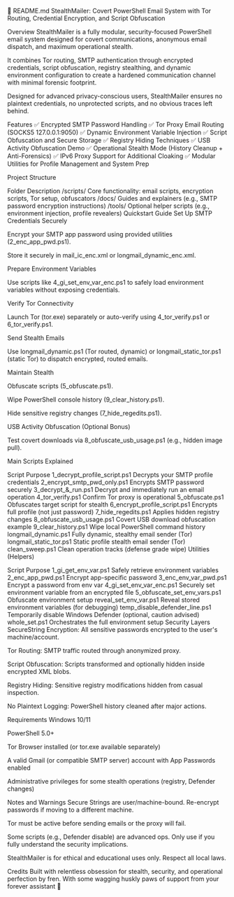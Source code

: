 📄 README.md
StealthMailer: Covert PowerShell Email System with Tor Routing, Credential Encryption, and Script Obfuscation

Overview
StealthMailer is a fully modular, security-focused PowerShell email system designed for covert communications, anonymous email dispatch, and maximum operational stealth.

It combines Tor routing, SMTP authentication through encrypted credentials, script obfuscation, registry stealthing, and dynamic environment configuration to create a hardened communication channel with minimal forensic footprint.

Designed for advanced privacy-conscious users, StealthMailer ensures no plaintext credentials, no unprotected scripts, and no obvious traces left behind.

Features
✅ Encrypted SMTP Password Handling
✅ Tor Proxy Email Routing (SOCKS5 127.0.0.1:9050)
✅ Dynamic Environment Variable Injection
✅ Script Obfuscation and Secure Storage
✅ Registry Hiding Techniques
✅ USB Activity Obfuscation Demo
✅ Operational Stealth Mode (History Cleanup + Anti-Forensics)
✅ IPv6 Proxy Support for Additional Cloaking
✅ Modular Utilities for Profile Management and System Prep

Project Structure

Folder	Description
/scripts/	Core functionality: email scripts, encryption scripts, Tor setup, obfuscators
/docs/	Guides and explainers (e.g., SMTP password encryption instructions)
/tools/	Optional helper scripts (e.g., environment injection, profile revealers)
Quickstart Guide
Set Up SMTP Credentials Securely

Encrypt your SMTP app password using provided utilities (2_enc_app_pwd.ps1).

Store it securely in mail_ic_enc.xml or longmail_dynamic_enc.xml.

Prepare Environment Variables

Use scripts like 4_gi_set_env_var_enc.ps1 to safely load environment variables without exposing credentials.

Verify Tor Connectivity

Launch Tor (tor.exe) separately or auto-verify using 4_tor_verify.ps1 or 6_tor_verify.ps1.

Send Stealth Emails

Use longmail_dynamic.ps1 (Tor routed, dynamic) or longmail_static_tor.ps1 (static Tor) to dispatch encrypted, routed emails.

Maintain Stealth

Obfuscate scripts (5_obfuscate.ps1).

Wipe PowerShell console history (9_clear_history.ps1).

Hide sensitive registry changes (7_hide_regedits.ps1).

USB Activity Obfuscation (Optional Bonus)

Test covert downloads via 8_obfuscate_usb_usage.ps1 (e.g., hidden image pull).

Main Scripts Explained

Script	Purpose
1_decrypt_profile_script.ps1	Decrypts your SMTP profile credentials
2_encrypt_smtp_pwd_only.ps1	Encrypts SMTP password securely
3_decrypt_&_run.ps1	Decrypt and immediately run an email operation
4_tor_verify.ps1	Confirm Tor proxy is operational
5_obfuscate.ps1	Obfuscates target script for stealth
6_encrypt_profile_script.ps1	Encrypts full profile (not just password)
7_hide_regedits.ps1	Applies hidden registry changes
8_obfuscate_usb_usage.ps1	Covert USB download obfuscation example
9_clear_history.ps1	Wipe local PowerShell command history
longmail_dynamic.ps1	Fully dynamic, stealthy email sender (Tor)
longmail_static_tor.ps1	Static profile stealth email sender (Tor)
clean_sweep.ps1	Clean operation tracks (defense grade wipe)
Utilities (Helpers)

Script	Purpose
1_gi_get_env_var.ps1	Safely retrieve environment variables
2_enc_app_pwd.ps1	Encrypt app-specific password
3_enc_env_var_pwd.ps1	Encrypt a password from env var
4_gi_set_env_var_enc.ps1	Securely set environment variable from an encrypted file
5_obfuscate_set_env_vars.ps1	Obfuscate environment setup
reveal_set_env_var.ps1	Reveal stored environment variables (for debugging)
temp_disable_defender_line.ps1	Temporarily disable Windows Defender (optional, caution advised)
whole_set.ps1	Orchestrates the full environment setup
Security Layers
SecureString Encryption: All sensitive passwords encrypted to the user's machine/account.

Tor Routing: SMTP traffic routed through anonymized proxy.

Script Obfuscation: Scripts transformed and optionally hidden inside encrypted XML blobs.

Registry Hiding: Sensitive registry modifications hidden from casual inspection.

No Plaintext Logging: PowerShell history cleaned after major actions.

Requirements
Windows 10/11

PowerShell 5.0+

Tor Browser installed (or tor.exe available separately)

A valid Gmail (or compatible SMTP server) account with App Passwords enabled

Administrative privileges for some stealth operations (registry, Defender changes)

Notes and Warnings
Secure Strings are user/machine-bound. Re-encrypt passwords if moving to a different machine.

Tor must be active before sending emails or the proxy will fail.

Some scripts (e.g., Defender disable) are advanced ops. Only use if you fully understand the security implications.

StealthMailer is for ethical and educational uses only. Respect all local laws.

Credits
Built with relentless obsession for stealth, security, and operational perfection by fren.
With some wagging huskly paws of support from your forever assistant 🖤

